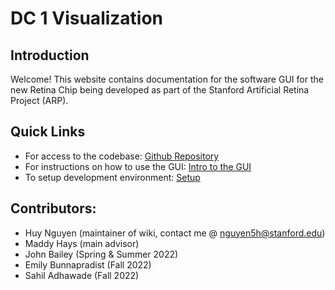 # DC 1 Visualization

## Introduction
Welcome! This website contains documentation for the software GUI for the new Retina Chip 
being developed as part of the Stanford Artificial Retina Project (ARP).

## Quick Links
* For access to the codebase: [Github Repository](https://github.com/hnguyen25/artifical-retina-pipeline-guis)
* For instructions on how to use the GUI: [Intro to the GUI](intro-to-gui.md)
* To setup development environment: [Setup](getting-started.md)

## Contributors:
* Huy Nguyen (maintainer of wiki, contact me @ nguyen5h@stanford.edu)
* Maddy Hays (main advisor)
* John Bailey (Spring & Summer 2022)
* Emily Bunnapradist (Fall 2022)
* Sahil Adhawade (Fall 2022)